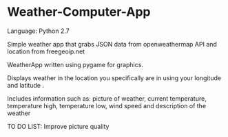 # Weather-Computer-App

Language: Python 2.7

Simple weather app that grabs JSON data from openweathermap API and location from freegeoip.net

WeatherApp written using pygame for graphics.

Displays weather in the location you specifically are in using your longitude and latitude .

Includes information such as:
  picture of weather,
  current temperature,
  temperature high,
  temperature low,
  wind speed and
  description of the weather
  
  
TO DO LIST:  Improve picture quality
